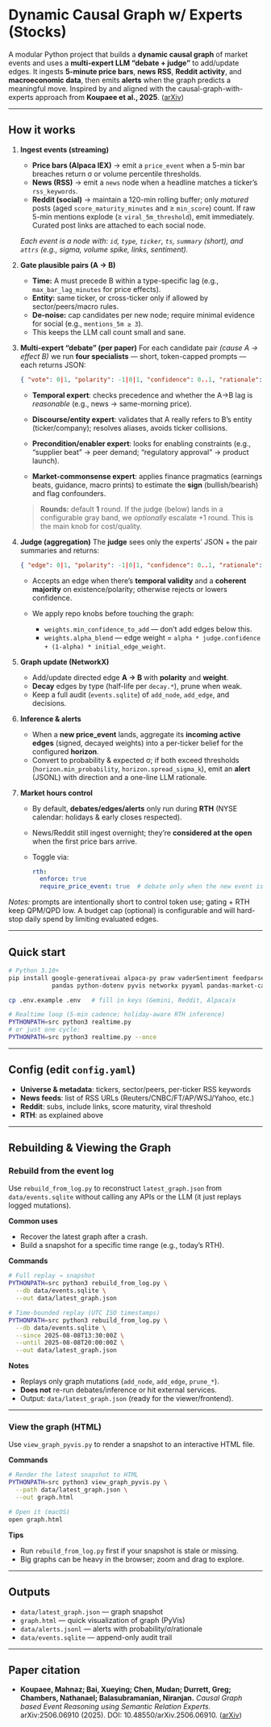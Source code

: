 # Dynamic Causal Graph w/ Experts (Stocks)

A modular Python project that builds a **dynamic causal graph** of market events and uses a **multi-expert LLM “debate + judge”** to add/update edges. It ingests **5-minute price bars**, **news RSS**, **Reddit activity**, and **macroeconomic data**, then emits **alerts** when the graph predicts a meaningful move. Inspired by and aligned with the causal-graph-with-experts approach from **Koupaee et al., 2025**. ([arXiv][1])

---

## How it works

1. **Ingest events (streaming)**

   * **Price bars (Alpaca IEX)** → emit a `price_event` when a 5-min bar breaches return σ or volume percentile thresholds.
   * **News (RSS)** → emit a `news` node when a headline matches a ticker’s `rss_keywords`.
   * **Reddit (social)** → maintain a 120-min rolling buffer; only *matured* posts (aged `score_maturity_minutes` and ≥ `min_score`) count. If raw 5-min mentions explode (≥ `viral_5m_threshold`), emit immediately. Curated post links are attached to each social node.

   *Each event is a node with: `id`, `type`, `ticker`, `ts`, `summary` (short), and `attrs` (e.g., sigma, volume spike, links, sentiment).*

2. **Gate plausible pairs (A → B)**

   * **Time:** A must precede B within a type-specific lag (e.g., `max_bar_lag_minutes` for price effects).
   * **Entity:** same ticker, or cross-ticker only if allowed by sector/peers/macro rules.
   * **De-noise:** cap candidates per new node; require minimal evidence for social (e.g., `mentions_5m ≥ 3`).
   * This keeps the LLM call count small and sane.

3. **Multi-expert “debate” (per paper)**
   For each candidate pair *(cause A → effect B)* we run **four specialists** — short, token-capped prompts — each returns JSON:

   ```json
   { "vote": 0|1, "polarity": -1|0|1, "confidence": 0..1, "rationale": "one sentence" }
   ```

   * **Temporal expert**: checks precedence and whether the A→B lag is *reasonable* (e.g., news → same-morning price).

   * **Discourse/entity expert**: validates that A really refers to B’s entity (ticker/company); resolves aliases, avoids ticker collisions.

   * **Precondition/enabler expert**: looks for enabling constraints (e.g., “supplier beat” → peer demand; “regulatory approval” → product launch).

   * **Market-commonsense expert**: applies finance pragmatics (earnings beats, guidance, macro prints) to estimate the **sign** (bullish/bearish) and flag confounders.

   > **Rounds:** default **1** round. If the judge (below) lands in a configurable gray band, we *optionally* escalate +1 round. This is the main knob for cost/quality.

4. **Judge (aggregation)**
   The **judge** sees only the experts’ JSON + the pair summaries and returns:

   ```json
   { "edge": 0|1, "polarity": -1|0|1, "confidence": 0..1, "rationale": "short reason" }
   ```

   * Accepts an edge when there’s **temporal validity** and a **coherent majority** on existence/polarity; otherwise rejects or lowers confidence.
   * We apply repo knobs before touching the graph:

     * `weights.min_confidence_to_add` — don’t add edges below this.
     * `weights.alpha_blend` — edge weight = `alpha * judge.confidence + (1-alpha) * initial_edge_weight`.

5. **Graph update (NetworkX)**

   * Add/update directed edge **A → B** with **polarity** and **weight**.
   * **Decay** edges by type (half-life per `decay.*`), prune when weak.
   * Keep a full audit (`events.sqlite`) of `add_node`, `add_edge`, and decisions.

6. **Inference & alerts**

   * When a **new price\_event** lands, aggregate its **incoming active edges** (signed, decayed weights) into a per-ticker belief for the configured **horizon**.
   * Convert to probability & expected σ; if both exceed thresholds (`horizon.min_probability`, `horizon.spread_sigma_k`), emit an **alert** (JSONL) with direction and a one-line LLM rationale.

7. **Market hours control**

   * By default, **debates/edges/alerts** only run during **RTH** (NYSE calendar: holidays & early closes respected).
   * News/Reddit still ingest overnight; they’re **considered at the open** when the first price bars arrive.
   * Toggle via:

     ```yaml
     rth:
       enforce: true
       require_price_event: true  # debatе only when the new event is a price_event
     ```

*Notes:* prompts are intentionally short to control token use; gating + RTH keep QPM/QPD low. A budget cap (optional) is configurable and will hard-stop daily spend by limiting evaluated edges.


---

## Quick start

```bash
# Python 3.10+
pip install google-generativeai alpaca-py praw vaderSentiment feedparser \
            pandas python-dotenv pyvis networkx pyyaml pandas-market-calendars

cp .env.example .env   # fill in keys (Gemini, Reddit, Alpaca)x

# Realtime loop (5-min cadence; holiday-aware RTH inference)
PYTHONPATH=src python3 realtime.py
# or just one cycle:
PYTHONPATH=src python3 realtime.py --once
```

---

## Config (edit `config.yaml`)

* **Universe & metadata**: tickers, sector/peers, per-ticker RSS keywords
* **News feeds**: list of RSS URLs (Reuters/CNBC/FT/AP/WSJ/Yahoo, etc.)
* **Reddit**: subs, include links, score maturity, viral threshold
* **RTH**: as explained above


---

## Rebuilding & Viewing the Graph

### Rebuild from the event log

Use `rebuild_from_log.py` to reconstruct `latest_graph.json` from `data/events.sqlite` without calling any APIs or the LLM (it just replays logged mutations).

**Common uses**

* Recover the latest graph after a crash.
* Build a snapshot for a specific time range (e.g., today’s RTH).

**Commands**

```bash
# Full replay → snapshot
PYTHONPATH=src python3 rebuild_from_log.py \
  --db data/events.sqlite \
  --out data/latest_graph.json

# Time-bounded replay (UTC ISO timestamps)
PYTHONPATH=src python3 rebuild_from_log.py \
  --db data/events.sqlite \
  --since 2025-08-08T13:30:00Z \
  --until 2025-08-08T20:00:00Z \
  --out data/latest_graph.json
```

**Notes**

* Replays only graph mutations (`add_node`, `add_edge`, `prune_*`).
* **Does not** re-run debates/inference or hit external services.
* Output: `data/latest_graph.json` (ready for the viewer/frontend).

---

### View the graph (HTML)

Use `view_graph_pyvis.py` to render a snapshot to an interactive HTML file.

**Commands**

```bash
# Render the latest snapshot to HTML
PYTHONPATH=src python3 view_graph_pyvis.py \
  --path data/latest_graph.json \
  --out graph.html

# Open it (macOS)
open graph.html
```

**Tips**

* Run `rebuild_from_log.py` first if your snapshot is stale or missing.
* Big graphs can be heavy in the browser; zoom and drag to explore.

---

## Outputs

* `data/latest_graph.json` — graph snapshot
* `graph.html` — quick visualization of graph (PyVis)
* `data/alerts.jsonl` — alerts with probability/σ/rationale
* `data/events.sqlite` — append-only audit trail

---

## Paper citation

* **Koupaee, Mahnaz; Bai, Xueying; Chen, Mudan; Durrett, Greg; Chambers, Nathanael; Balasubramanian, Niranjan.** *Causal Graph based Event Reasoning using Semantic Relation Experts.* arXiv:2506.06910 (2025). DOI: 10.48550/arXiv.2506.06910. ([arXiv][1])


[1]: https://arxiv.org/abs/2506.06910 "[2506.06910] Causal Graph based Event Reasoning using Semantic Relation Experts"
